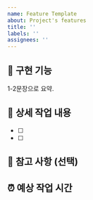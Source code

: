 ```yaml
---
name: Feature Template
about: Project's features
title: ''
labels: ''
assignees: ''
---
```


## 📂 구현 기능

1-2문장으로 요약.

## 📝 상세 작업 내용

- [ ]
- [ ]

## 🔆 참고 사항 (선택)

## ⏰ 예상 작업 시간
